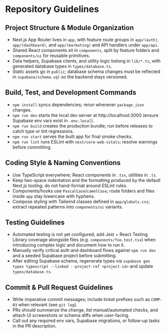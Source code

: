 # Repository Guidelines

## Project Structure & Module Organization
- Next.js App Router lives in `app`, with feature route groups in `app/(auth)`, `app/(dashboard)`, and `app/(marketing)` and API handlers under `app/api`.
- Shared React components sit in `components`, split by feature folders and `components/ui` for reusable primitives.
- Data helpers, Supabase clients, and utility logic belong in `lib/*.ts`, with generated database types in `types/database.ts`.
- Static assets go in `public`; database schema changes must be reflected in `supabase/schema.sql` so the backend stays versioned.

## Build, Test, and Development Commands
- `npm install` syncs dependencies; rerun whenever `package.json` changes.
- `npm run dev` starts the local dev server at http://localhost:3000 (ensure Supabase env vars exist in `.env.local`).
- `npm run build` creates the production bundle; run before releases to catch type or lint regressions.
- `npm run start` serves the built app for final smoke checks.
- `npm run lint` runs ESLint with `next/core-web-vitals`; resolve warnings before committing.

## Coding Style & Naming Conventions
- Use TypeScript everywhere; React components in `.tsx`, utilities in `.ts`.
- Keep two-space indentation and the formatting produced by the default Next.js tooling; do not hand-format around ESLint rules.
- Components/hooks use `PascalCase`/`camelCase`; route folders and files inside `app` stay lowercase with hyphens.
- Compose styling with Tailwind classes defined in `app/globals.css`; extract repeated patterns into `components/ui` variants.

## Testing Guidelines
- Automated testing is not yet configured; add Jest + React Testing Library coverage alongside files (e.g. `components/foo.test.tsx`) when introducing complex logic and document how to run it.
- Manually verify critical auth and dashboard flows against `npm run dev` and a seeded Supabase project before submitting.
- After editing Supabase schema, regenerate types via `supabase gen types typescript --linked --project-ref <project-id>` and update `types/database.ts`.

## Commit & Pull Request Guidelines
- Write imperative commit messages; include ticket prefixes such as `COMP-03` when relevant (see `git log`).
- PRs should summarize the change, list manual/automated checks, and attach UI screenshots or schema diffs when user-facing.
- Call out any required env vars, Supabase migrations, or follow-up tasks in the PR description.
